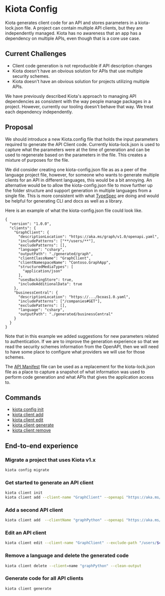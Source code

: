 # Kiota Config

Kiota generates client code for an API and stores parameters in a kiota-lock.json file. A project can contain multiple API clients, but they are independently managed. Kiota has no awareness that an app has a dependency on multiple APIs, even though that is a core use case.

## Current Challenges

- Client code generation is not reproducible if API description changes
- Kiota doesn't have an obvious solution for APIs that use multiple security schemes.
- Kiota doesn't have an obvious solution for projects utilizing multiple APIs.

We have previously described Kiota's approach to managing API dependencies as consistent with the way people manage packages in a project. However, currently our tooling doesn't behave that way. We treat each dependency independently.

## Proposal

We should introduce a new Kiota.config file that holds the input parameters required to generate the API Client code. Currently kiota-lock.json is used to capture what the parameters were at the time of generation and can be used to regenerate based on the parameters in the file. This creates a mixture of purposes for the file.

We did consider creating one kiota-config.json file as as a peer of the language project file, however, for someone who wants to generate multiple clients for an API in different languages, this would be a bit annoying. An alternative would be to allow the kiota-config.json file to move further up the folder structure and support generation in multiple languages from a single file. This is more consistent with what [TypeSpec](https://aka.ms/typespec) are doing and would be helpful for generating CLI and docs as well as a library.

Here is an example of what the kiota-config.json file could look like.

```jsonc
{
  "version": "1.0.0",
  "clients": {
    "GraphClient": {
      "descriptionLocation": "https://aka.ms/graph/v1.0/openapi.yaml",
      "includePatterns": ["**/users/**"],
      "excludePatterns": [],
      "language": "csharp",
      "outputPath": "./generated/graph",
      "clientClassName": "GraphClient",
      "clientNamespaceName": "Contoso.GraphApp",
      "structuredMediaTypes": [
        "application/json"
      ],
      "usesBackingStore": true,
      "includeAdditionalData": true
    },
    "businessCentral": {
      "descriptionLocation": "https://.../bcoas1.0.yaml",
      "includePatterns": ["/companies#GET"],
      "excludePatterns": [],
      "language": "csharp",
      "outputPath": "./generated/businessCentral"
    }
  }
}
```

Note that in this example we added suggestions for new parameters related to authentication. If we are to improve the generation experience so that we read the security schemes information from the OpenAPI, then we will need to have some place to configure what providers we will use for those schemes.

The [API Manifest](https://www.ietf.org/archive/id/draft-miller-api-manifest-01.html) file can be used as a replacement for the kiota-lock.json file as a place to capture a snapshot of what information was used to perform code generation and what APIs that gives the application access to.

## Commands

* [kiota config init](../cli/init.md)
* [kiota client add](../cli/client-add.md)
* [kiota client edit](../cli/client-edit.md)
* [kiota client generate](../cli/client-generate.md)
* [kiota client remove](../cli/client-remove.md)

## End-to-end experience

### Migrate a project that uses Kiota v1.x

```bash
kiota config migrate
```

### Get started to generate an API client

```bash
kiota client init
kiota client add --client-name "GraphClient" --openapi "https://aka.ms/graph/v1.0/openapi.yaml" --language csharp --output "./csharpClient"
```

### Add a second API client

```bash
kiota client add  --clientName "graphPython" --openapi "https://aka.ms/graph/v1.0/openapi.yaml" --language python --outputPath ./pythonClient
```

### Edit an API client

```bash
kiota client edit --client-name "GraphClient" --exclude-path "/users/$count"
```

### Remove a language and delete the generated code

```bash
kiota client delete --client=name "graphPython" --clean-output
```

### Generate code for all API clients

```bash
kiota client generate
```